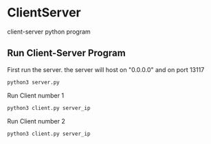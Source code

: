 # ClientServer
client-server python program

## Run Client-Server Program
First run the server. the server will host on "0.0.0.0" and on port 13117

```bash
python3 server.py
```

Run Client number 1

```bash
python3 client.py server_ip
```
Run Client number 2
```bash
python3 client.py server_ip
```
